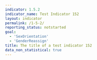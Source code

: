 ```yaml
---
indicator: 1.5.2
indicator_name: Test Indicator 152
layout: indicator
permalink: /1-5-2/
reporting_status: notstarted
goal: 
  - 'SexOrientation'
  - 'GenderReassign'
title: The title of a test indicator 152
data_non_statistical: true
---
```

